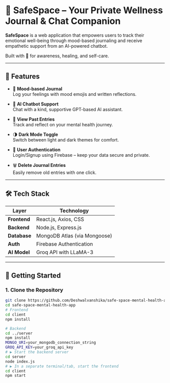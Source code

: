 # 🧠 SafeSpace – Your Private Wellness Journal & Chat Companion

**SafeSpace** is a web application that empowers users to track their emotional well-being through mood-based journaling and receive empathetic support from an AI-powered chatbot.

Built with 💙 for awareness, healing, and self-care.

---

## 🌟 Features

- 📓 **Mood-based Journal**  
  Log your feelings with mood emojis and written reflections.

- 🤖 **AI Chatbot Support**  
  Chat with a kind, supportive GPT-based AI assistant.

- 📅 **View Past Entries**  
  Track and reflect on your mental health journey.

- 🌗 **Dark Mode Toggle**  
  Switch between light and dark themes for comfort.

- 🔐 **User Authentication**  
  Login/Signup using Firebase – keep your data secure and private.

- 🗑️ **Delete Journal Entries**  
  Easily remove old entries with one click.

---

## 🛠️ Tech Stack

| Layer        | Technology                        |
|--------------|------------------------------------|
| **Frontend** | React.js, Axios, CSS               |
| **Backend**  | Node.js, Express.js                |
| **Database** | MongoDB Atlas (via Mongoose)       |
| **Auth**     | Firebase Authentication            |
| **AI Model** | Groq API with LLaMA-3              |

---

## 🚀 Getting Started

### 1. Clone the Repository

```bash
git clone https://github.com/Deshwalvanshika/safe-space-mental-health-app.git
cd safe-space-mental-health-app
# Frontend
cd client
npm install

# Backend
cd ../server
npm install
MONGO_URI=your_mongodb_connection_string
GROQ_API_KEY=your_groq_api_key
# ▶️ Start the backend server
cd server
node index.js
# ▶️ In a separate terminal/tab, start the frontend
cd client
npm start


